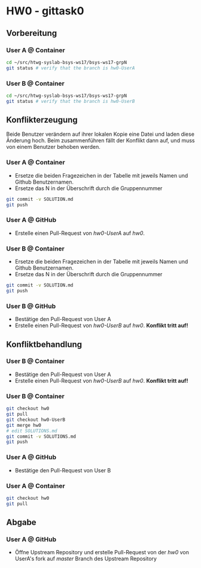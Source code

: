 # HW0 - gittask0

## Vorbereitung

### User A @ Container
```bash
cd ~/src/htwg-syslab-bsys-ws17/bsys-ws17-grpN
git status # verify that the branch is hw0-UserA
```

### User B @ Container
```bash
cd ~/src/htwg-syslab-bsys-ws17/bsys-ws17-grpN
git status # verify that the branch is hw0-UserB
```

## Konflikterzeugung
Beide Benutzer verändern auf ihrer lokalen Kopie eine Datei und laden diese Änderung hoch.
Beim zusammenführen fällt der Konflikt dann auf, und muss von einem Benutzer behoben werden.

### User A @ Container
* Ersetze die beiden Fragezeichen in der Tabelle mit jeweils Namen und Github Benutzernamen.
* Ersetze das N in der Überschrift durch die Gruppennummer

```bash
git commit -v SOLUTION.md
git push
```

### User A @ GitHub
* Erstelle einen Pull-Request von _hw0-UserA_ auf _hw0_.

### User B @ Container
* Ersetze die beiden Fragezeichen in der Tabelle mit jeweils Namen und Github Benutzernamen.
* Ersetze das N in der Überschrift durch die Gruppennummer

```bash
git commit -v SOLUTION.md
git push
```

### User B @ GitHub
* Bestätige den Pull-Request von User A
* Erstelle einen Pull-Request von _hw0-UserB_ auf _hw0_.
  **Konflikt tritt auf!**

## Konfliktbehandlung

### User B @ Container
* Bestätige den Pull-Request von User A
* Erstelle einen Pull-Request von _hw0-UserB_ auf _hw0_.
  **Konflikt tritt auf!**

### User B @ Container
```bash
git checkout hw0
git pull
git checkout hw0-UserB
git merge hw0
# edit SOLUTIONS.md
git commit -v SOLUTIONS.md
git push
```

### User A @ GitHub
* Bestätige den Pull-Request von User B

### User A @ Container
```bash
git checkout hw0
git pull
```

## Abgabe

### User A @ GitHub
* Öffne Upstream Repository und erstelle Pull-Request von der _hw0_ von UserA's fork auf _master_ Branch des Upstream Repository
